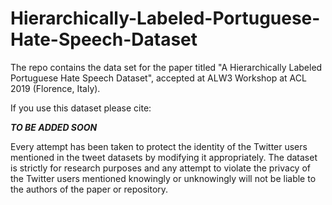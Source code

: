 # Hierarchically-Labeled-Portuguese-Hate-Speech-Dataset

The repo contains the data set for the paper titled "A Hierarchically Labeled Portuguese Hate Speech Dataset", accepted at ALW3 Workshop at ACL 2019 (Florence, Italy).

If you use this dataset please cite:

***TO BE ADDED SOON***

Every attempt has been taken to protect the identity of the Twitter users mentioned in the tweet datasets by modifying it appropriately. The dataset is strictly for research purposes and any attempt to violate the privacy of the Twitter users mentioned knowingly or unknowingly will not be liable to the authors of the paper or repository.
